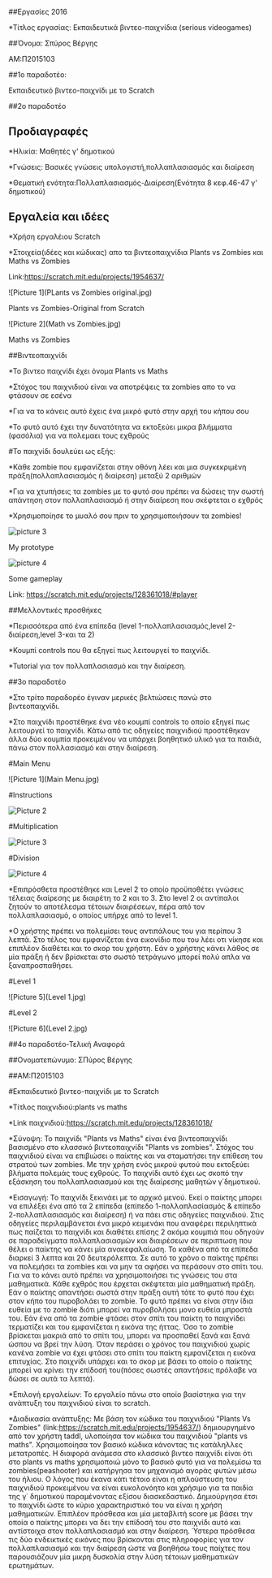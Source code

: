 ﻿##Eργασίες 2016


*Τίτλος εργασίας: Εκπαιδευτικά βιντεο-παιχνίδια (serious videogames)


##Όνομα: Σπύρος Βέργης 

ΑΜ:Π2015103

##1ο παραδοτέο: 

Εκπαιδευτικό βιντεο-παιχνίδι με το Scratch

##2ο παραδοτέο

## Προδιαγραφές

*Ηλικία: Μαθητές γ' δημοτικού

*Γνώσεις: Βασικές γνώσεις υπολογιστή,πολλαπλασιασμός και διαίρεση

*Θεματική ενότητα:Πολλαπλασιασμός-Διαίρεση(Ενότητα 8 κεφ.46-47 γ' δημοτικού)

## Εργαλεία και ιδέες

*Χρήση εργαλέιου Scratch

*Στοιχεία(ιδέες και κώδικας) απο τα βιντεοπαιχνίδια Plants vs Zombies και Maths vs Zombies

Link:https://scratch.mit.edu/projects/1954637/

![Picture 1](PLants vs Zombies original.jpg)

Plants vs Zombies-Original from Scratch

![Picture 2](Math vs Zombies.jpg)

Maths vs Zombies

##Βιντεοπαιχνίδι

*Το βιντεο παιχνίδι έχει όνομα Plants vs Maths

*Στόχος του παιχνιδιού είναι να αποτρέψεις τα zombies απο το να φτάσουν σε εσένα

*Για να το κάνεις αυτό έχεις ένα μικρό φυτό στην αρχή του κήπου σου

*Το φυτό αυτό έχει την δυνατότητα να εκτοξεύει μικρα βλήμματα (φασόλια) για να πολεμαει τους εχθρούς

#Το παιχνίδι δουλεύει ως εξής:

*Κάθε zombie που εμφανίζεται στην οθόνη λέει και μια συγκεκριμένη πράξη(πολλαπλασιασμός ή διαίρεση) μεταξύ 2 αριθμών

*Για να χτυπήσεις τα zombies με το φυτό σου πρέπει να δώσεις την σωστή απάντηση στον πολλαπλασιασμό ή στην διαίρεση που σκέφτεται ο εχθρός

*Χρησιμοποίησε το μυαλό σου πριν το χρησιμοποιήσουν τα zombies!

![picture 3](Prototype.jpg)

My prototype

![picture 4](gameplay.jpg)

Some gameplay

Link: https://scratch.mit.edu/projects/128361018/#player

##Μελλοντικές προσθήκες

*Περισσότερα από ένα επίπεδα (level 1-πολλαπλασιασμός,level 2-διαίρεση,level 3-και τα 2)

*Κουμπί controls που θα εξηγεί πως λειτουργεί το παιχνίδι.

*Tutorial για τον πολλαπλασιασμό και την διαίρεση.


##3ο παραδοτέο

*Στο τρίτο παραδορέο έγιναν μερικές βελτιώσεις πανώ στο βιντεοπαιχνίδι.

*Στο παιχνίδι προστέθηκε ένα νέο κουμπί controls το οποίο εξηγεί πως λειτουργεί το παιχνίδι. Κάτω από τις οδηγείες παιχνιδιού προστέθηκαν άλλα δύο κουμπία προκειμένου να υπάρχει βοηθητικό υλικό για τα παιδιά, πάνω στον πολλασιασμό και στην διαίρεση.  

#Main Menu

![Picture 1](Main Menu.jpg)

#Instructions

![Picture 2](Instructions.jpg)

#Multiplication

![Picture 3](multi.jpg)

#Division

![Picture 4](div.jpg)

*Επιπρόσθετα προστέθηκε και Level 2 το οποίο προϋποθέτει γνώσεις τέλειας διαίρεσης με διαιρέτη το 2 και το 3. Στο level 2  οι αντίπαλοι ζητούν το αποτέλεσμα τέτοιων διαιρέσεων, πέρα από τον πολλαπλασιασμό, ο οποίος υπήρχε από το level 1.

*Ο χρήστης πρέπει να πολεμίσει τους αντιπάλους του για περίπου 3 λεπτά. Στο τέλος του εμφανίζεται ένα εικονίδιο που του λέει οτι νίκησε και επιπλέον διαθέτει και το σκορ του χρήστη. Εάν ο χρήστης κάνει λάθος σε μία πράξη ή δεν βρίσκεται στο σωστό τετράγωνο μπορεί πολύ απλα να ξαναπροσπαθήσει.

#Level 1

![Picture 5](Level 1.jpg)

#Level 2

![Picture 6](Level 2.jpg)

 
##4ο παραδοτέο-Τελική Αναφορά

##Ονοματεπώνυμο: ΣΠύρος Βέργης

##ΑΜ:Π2015103

#Εκπαιδευτικό βιντεο-παιχνίδι με το Scratch

*Tίτλος παιχνιδιού:plants vs maths

*Link παιχνιδιού:https://scratch.mit.edu/projects/128361018/

*Σύνοψη: Το παιχνίδι "Plants vs Maths" είναι ένα βιντεοπαιχνίδι βασισμένο στο κλασσικό βιντεοπαιχνίδι "Plants vs zombies". Στόχος του παιχνιδιού είναι να επιβιώσει ο παίκτης και να σταματήσει την επίθεση του στρατού των zombies. Με την χρήση ενός μικρού φυτού που εκτοξεύει βλήματα πολεμάς τους εχθρούς. Το παιχνίδι αυτό έχει ως σκοπό την εξάσκηση του πολλαπλασιασμού και της διαίρεσης μαθητών γ΄δημοτικού.

*Εισαγωγή: Το παιχνίδι ξεκινάει με το αρχικό μενού. Εκεί ο παίκτης μπορει να επιλέξει ένα από τα 2 επίπεδα (επίπεδο 1-πολλαπλασίασμός & επίπεδο 2-πολλαπλασιασμός και διαίρεση) ή να πάει στις οδηγείες παιχνιδιού. Στις οδηγείες περιλαμβάνεται ένα μικρό κειμενάκι που αναφέρει περιληπτικά πως παίζεται το παιχνίδι και διαθέτει επίσης 2 ακόμα κουμπιά που οδηγούν σε παραδείγματα πολλαπλασιασμών και διαιρέσεων σε περιπτωση που θέλει ο παίκτης να κάνει μία ανακεφαλαίωση. 
Το καθένα από τα επίπεδα διαρκεί 3 λεπτα και 20 δευτερόλεπτα. Σε αυτό το χρόνο ο παίκτης πρέπει να πολεμήσει τα zombies και να μην τα αφήσει να περάσουν στο σπίτι του. Για να το κάνει αυτό πρέπει να χρησιμοποιήσει τις γνώσεις του στα μαθηματικά. Κάθε εχθρός που έρχεται σκέφτεται μία μαθηματική πράξη. Εάν ο παίκτης απαντήσει σωστά στην πράξη αυτή τότε το φυτό που έχει στον κήπο του πυροβολάει το zombie. Το φυτό πρέπει να είναι στην ίδια ευθεία με το zombie διότι μπορεί να πυροβολήσει μονο ευθεία μπροστά του. 
Εάν ένα από τα zombie φτάσει στον σπίτι του παίκτη το παιχνίδει τερματίζει και του εμφανίζεται η εικόνα της ήττας. Όσο τo zombie βρίσκεται μακριά από το σπίτι του, μπορει να προσπαθεί ξανά και ξανά ώσπου να βρεί την λύση. Όταν περάσει ο χρόνος του παιχνιδιού χωρίς κανένα zombie να έχει φτάσει στο σπίτι του παίκτη εμφανίζεται η εικόνα επιτυχίας. Στο παιχνίδι υπάρχει και το σκορ με βάσει το οποίο ο παίκτης μπορεί να κρίνει την επίδοσή του(πόσες σωστές απαντήσεις πρόλαβε να δώσει σε αυτά τα λεπτά).

*Επιλογή εργαλείων: Το εργαλείο πάνω στο οποίο βασίστηκα για την ανάπτυξη του παιχνιδιού είναι το scratch.

*Διαδικασία ανάπτυξης: Με βάση τον κώδικα του παιχνιδιού "Plants Vs Zombies" (link:https://scratch.mit.edu/projects/1954637/) δημιουργημένο από τον χρήστη taddl, υλοποίησα τον κώδικα του παιχνιδιού "plants vs maths". Χρησιμοποίησα τον βασικό κώδικα κάνοντας τις κατάληλλες μετατροπές. Η διαφορά ανάμεσα στο κλασσικό βιντεο παιχνίδι είναι ότι στο plants vs maths χρησιμοποιώ μόνο το βασικό φυτό για να πολεμίσω τα zombies(peashooter) και κατήργησα τον μηχανισμό αγοράς φυτών μέσω του ήλιου. Ο λόγος που έκανα κάτι τέτοιο είναι η απλούστευση του παιχνιδιού προκειμένου να είναι ευκολονόητο και χρήσιμο για τα παιδία της γ΄ δημοτικού παραμένοντας εξίσου διασκεδαστικό.
Δημιούργησα έτσι το παιχνίδι ώστε το κύριο χαρακτηριστικό του να είναι η χρήση μαθηματικών. Επιπλέον πρόσθεσα και μία μεταβλιτή score με βάσει την οποία ο παίκτης μπορει να δει την επίδοσή του στο παιχνίδι αυτό και αντίστοιχα στον πολλαπλασιασμό και στην διαίρεση.  Ύστερα πρόσθεσα τις δύο ενδεικτικές εικόνες που βρίσκονται στις πληροφορίες για τον πολλαπλασιασμό και την διαίρεση ώστε να βοηθήσω τους παίχτες που παρουσιάζουν μία μικρη δυσκολία στην λύση τέτοιων μαθηματικών ερωτημάτων. 

  